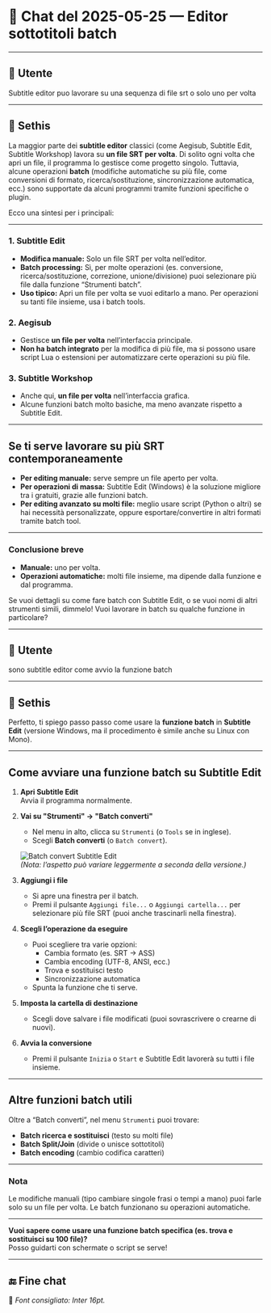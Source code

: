 # 📅 Chat del 2025-05-25 — Editor sottotitoli batch

---

## 👤 **Utente**

Subtitle editor puo lavorare su una sequenza di file srt o solo uno per volta

---

## 🤖 **Sethis**

La maggior parte dei **subtitle editor** classici (come Aegisub, Subtitle Edit, Subtitle Workshop) lavora su **un file SRT per volta**. Di solito ogni volta che apri un file, il programma lo gestisce come progetto singolo. Tuttavia, alcune operazioni **batch** (modifiche automatiche su più file, come conversioni di formato, ricerca/sostituzione, sincronizzazione automatica, ecc.) sono supportate da alcuni programmi tramite funzioni specifiche o plugin.

Ecco una sintesi per i principali:

---

### **1. Subtitle Edit**
- **Modifica manuale:** Solo un file SRT per volta nell’editor.
- **Batch processing:** Sì, per molte operazioni (es. conversione, ricerca/sostituzione, correzione, unione/divisione) puoi selezionare più file dalla funzione “Strumenti batch”.
- **Uso tipico:** Apri un file per volta se vuoi editarlo a mano. Per operazioni su tanti file insieme, usa i batch tools.

### **2. Aegisub**
- Gestisce **un file per volta** nell’interfaccia principale.
- **Non ha batch integrato** per la modifica di più file, ma si possono usare script Lua o estensioni per automatizzare certe operazioni su più file.

### **3. Subtitle Workshop**
- Anche qui, **un file per volta** nell’interfaccia grafica.
- Alcune funzioni batch molto basiche, ma meno avanzate rispetto a Subtitle Edit.

---

## **Se ti serve lavorare su più SRT contemporaneamente**
- **Per editing manuale:** serve sempre un file aperto per volta.
- **Per operazioni di massa:** Subtitle Edit (Windows) è la soluzione migliore tra i gratuiti, grazie alle funzioni batch.
- **Per editing avanzato su molti file:** meglio usare script (Python o altri) se hai necessità personalizzate, oppure esportare/convertire in altri formati tramite batch tool.

---

### **Conclusione breve**
- **Manuale:** uno per volta.
- **Operazioni automatiche:** molti file insieme, ma dipende dalla funzione e dal programma.

Se vuoi dettagli su come fare batch con Subtitle Edit, o se vuoi nomi di altri strumenti simili, dimmelo! Vuoi lavorare in batch su qualche funzione in particolare?

---

## 👤 **Utente**

sono subtitle editor come avvio la funzione batch

---

## 🤖 **Sethis**

Perfetto, ti spiego passo passo come usare la **funzione batch** in **Subtitle Edit** (versione Windows, ma il procedimento è simile anche su Linux con Mono).

---

## **Come avviare una funzione batch su Subtitle Edit**

1. **Apri Subtitle Edit**  
   Avvia il programma normalmente.

2. **Vai su "Strumenti" → "Batch converti"**  
   - Nel menu in alto, clicca su `Strumenti` (o `Tools` se in inglese).
   - Scegli **Batch converti** (o `Batch convert`).

   ![Batch convert Subtitle Edit](https://i.imgur.com/9NOY8Be.png)  
   *(Nota: l’aspetto può variare leggermente a seconda della versione.)*

3. **Aggiungi i file**  
   - Si apre una finestra per il batch.
   - Premi il pulsante `Aggiungi file...` o `Aggiungi cartella...` per selezionare più file SRT (puoi anche trascinarli nella finestra).

4. **Scegli l’operazione da eseguire**  
   - Puoi scegliere tra varie opzioni:  
     - Cambia formato (es. SRT → ASS)
     - Cambia encoding (UTF-8, ANSI, ecc.)
     - Trova e sostituisci testo  
     - Sincronizzazione automatica
   - Spunta la funzione che ti serve.

5. **Imposta la cartella di destinazione**  
   - Scegli dove salvare i file modificati (puoi sovrascrivere o crearne di nuovi).

6. **Avvia la conversione**  
   - Premi il pulsante `Inizia` o `Start` e Subtitle Edit lavorerà su tutti i file insieme.

---

## **Altre funzioni batch utili**
Oltre a “Batch converti”, nel menu `Strumenti` puoi trovare:
- **Batch ricerca e sostituisci** (testo su molti file)
- **Batch Split/Join** (divide o unisce sottotitoli)
- **Batch encoding** (cambio codifica caratteri)

---

### **Nota**
Le modifiche manuali (tipo cambiare singole frasi o tempi a mano) puoi farle solo su un file per volta. Le batch funzionano su operazioni automatiche.

---

**Vuoi sapere come usare una funzione batch specifica (es. trova e sostituisci su 100 file)?**  
Posso guidarti con schermate o script se serve!

---

## 🔚 Fine chat

📌 *Font consigliato: Inter 16pt.*
